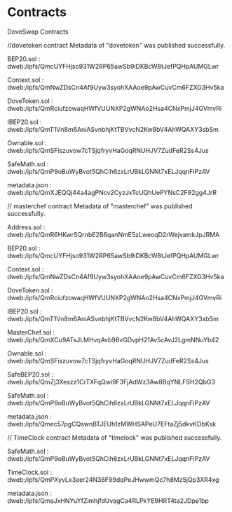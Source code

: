 # Contracts
DoveSwap Contracts

//dovetoken contract
Metadata of "dovetoken" was published successfully.

BEP20.sol : 
dweb:/ipfs/QmcUYFHjso931W2RP65awSb9iDKBcW8tJefPQHpAUMGLwr

Context.sol : 
dweb:/ipfs/QmNwZDsCn4Af9Uyw3syohXAAoe9pAwCuvCm6FZXG3Hv5ka

DoveToken.sol : 
dweb:/ipfs/QmRciufzowaqHWfVUUNXP2gWNAo2Hsa4CNxPmjJ4GVmvRi

IBEP20.sol : 
dweb:/ipfs/QmT1Vn8m6AniASvnbhjKtTBVvcN2Kw8bV4AhWQAXY3sbSm

Ownable.sol : 
dweb:/ipfs/QmSFiszuvow7cTSjqfryvHaGoqRNUHJV7ZudFeR2Ss4Jus

SafeMath.sol : 
dweb:/ipfs/QmP9oBuWyBvot5QhCih6zxLrUBkLGNNt7xELJqqnFiPzAV

metadata.json : 
dweb:/ipfs/QmXJEQQj44a4agPNcv2CyzJxTcUQhUePYNsC2F92gg4JrR


// masterchef contract
Metadata of "masterchef" was published successfully.

Address.sol : 
dweb:/ipfs/QmR6HKwrSQrnbE2B6qanNmE5zLweoqD2rWejvamkJpJRMA

BEP20.sol : 
dweb:/ipfs/QmcUYFHjso931W2RP65awSb9iDKBcW8tJefPQHpAUMGLwr

Context.sol : 
dweb:/ipfs/QmNwZDsCn4Af9Uyw3syohXAAoe9pAwCuvCm6FZXG3Hv5ka

DoveToken.sol : 
dweb:/ipfs/QmRciufzowaqHWfVUUNXP2gWNAo2Hsa4CNxPmjJ4GVmvRi

IBEP20.sol : 
dweb:/ipfs/QmT1Vn8m6AniASvnbhjKtTBVvcN2Kw8bV4AhWQAXY3sbSm

MasterChef.sol : 
dweb:/ipfs/QmXCu9ATsJLMHvqAvb98vGDvpH21Av5cAvJ2LgmNNuYb42

Ownable.sol : 
dweb:/ipfs/QmSFiszuvow7cTSjqfryvHaGoqRNUHJV7ZudFeR2Ss4Jus

SafeBEP20.sol : 
dweb:/ipfs/QmZj3Xeszz1CrTXFqQwi9F3FjAdWz3Aw8BqYNLFSH2QbG3

SafeMath.sol : 
dweb:/ipfs/QmP9oBuWyBvot5QhCih6zxLrUBkLGNNt7xELJqqnFiPzAV

metadata.json : 
dweb:/ipfs/Qmec57pgCQswnBTJEUh1zMWHSAPeU7EFtaZj5dkvKDbKsk


// TimeClock contract
Metadata of "timelock" was published successfully.

SafeMath.sol : 
dweb:/ipfs/QmP9oBuWyBvot5QhCih6zxLrUBkLGNNt7xELJqqnFiPzAV

TimeClock.sol : 
dweb:/ipfs/QmPXyvLx3aer24N36F99dqPeJHwwmQc7h8Mz5jQp3XR4xg

metadata.json : 
dweb:/ipfs/QmaJxHNYuYfZimhjfdUvagCa4RLPkYE9HRT4ta2JDpe1bp
